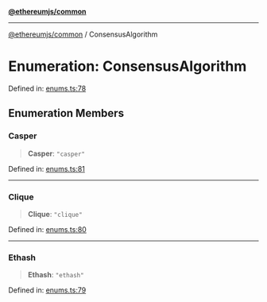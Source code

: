 [**@ethereumjs/common**](../README.md)

***

[@ethereumjs/common](../README.md) / ConsensusAlgorithm

# Enumeration: ConsensusAlgorithm

Defined in: [enums.ts:78](https://github.com/Dargon789/ethereumjs-monorepo/blob/master/packages/common/src/enums.ts#L78)

## Enumeration Members

### Casper

> **Casper**: `"casper"`

Defined in: [enums.ts:81](https://github.com/Dargon789/ethereumjs-monorepo/blob/master/packages/common/src/enums.ts#L81)

***

### Clique

> **Clique**: `"clique"`

Defined in: [enums.ts:80](https://github.com/Dargon789/ethereumjs-monorepo/blob/master/packages/common/src/enums.ts#L80)

***

### Ethash

> **Ethash**: `"ethash"`

Defined in: [enums.ts:79](https://github.com/Dargon789/ethereumjs-monorepo/blob/master/packages/common/src/enums.ts#L79)
